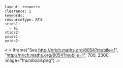 ````
layout: resource
clearance: 1
keywords:
resourceType: RT4
stids1: 
  - a1
stids2:
pvids1:
pvids2:

````

<:= iframe("See http://nrich.maths.org/8054?mobile=1", "http://nrich.maths.org/8054?mobile=1", 700, 2300, image="thumbnail.png") :>

